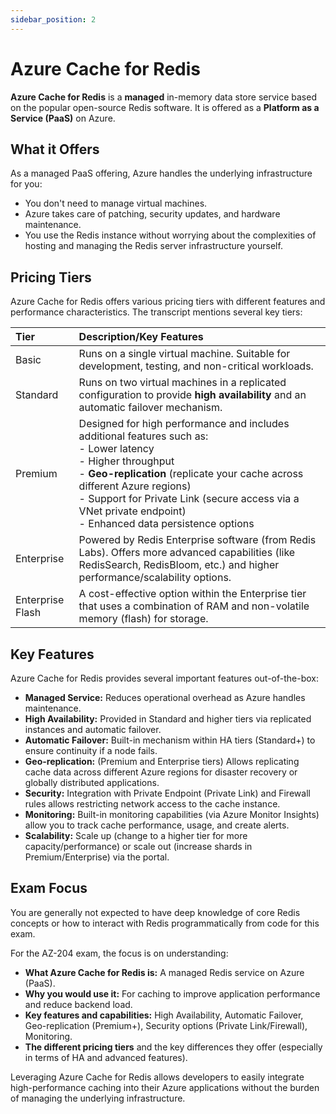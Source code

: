 ```yaml
---
sidebar_position: 2
---
```


# Azure Cache for Redis

**Azure Cache for Redis** is a **managed** in-memory data store service based on the popular open-source Redis software. It is offered as a **Platform as a Service (PaaS)** on Azure.

## What it Offers

As a managed PaaS offering, Azure handles the underlying infrastructure for you:

*   You don't need to manage virtual machines.
*   Azure takes care of patching, security updates, and hardware maintenance.
*   You use the Redis instance without worrying about the complexities of hosting and managing the Redis server infrastructure yourself.

## Pricing Tiers

Azure Cache for Redis offers various pricing tiers with different features and performance characteristics. The transcript mentions several key tiers:

| Tier             | Description/Key Features                                                                                                                                                                                                                                                                                               |
|:-----------------|:-----------------------------------------------------------------------------------------------------------------------------------------------------------------------------------------------------------------------------------------------------------------------------------------------------------------------|
| Basic            | Runs on a single virtual machine. Suitable for development, testing, and non-critical workloads.                                                                                                                                                                                                                       |
| Standard         | Runs on two virtual machines in a replicated configuration to provide **high availability** and an automatic failover mechanism.                                                                                                                                                                                       |
| Premium          | Designed for high performance and includes additional features such as:<br/>- Lower latency<br/>- Higher throughput<br/>- **Geo-replication** (replicate your cache across different Azure regions)<br/>- Support for Private Link (secure access via a VNet private endpoint)<br/>- Enhanced data persistence options |
| Enterprise       | Powered by Redis Enterprise software (from Redis Labs). Offers more advanced capabilities (like RedisSearch, RedisBloom, etc.) and higher performance/scalability options.                                                                                                                                             |
| Enterprise Flash | A cost-effective option within the Enterprise tier that uses a combination of RAM and non-volatile memory (flash) for storage.                                                                                                                                                                                         |

## Key Features

Azure Cache for Redis provides several important features out-of-the-box:

*   **Managed Service:** Reduces operational overhead as Azure handles maintenance.
*   **High Availability:** Provided in Standard and higher tiers via replicated instances and automatic failover.
*   **Automatic Failover:** Built-in mechanism within HA tiers (Standard+) to ensure continuity if a node fails.
*   **Geo-replication:** (Premium and Enterprise tiers) Allows replicating cache data across different Azure regions for disaster recovery or globally distributed applications.
*   **Security:** Integration with Private Endpoint (Private Link) and Firewall rules allows restricting network access to the cache instance.
*   **Monitoring:** Built-in monitoring capabilities (via Azure Monitor Insights) allow you to track cache performance, usage, and create alerts.
*   **Scalability:** Scale up (change to a higher tier for more capacity/performance) or scale out (increase shards in Premium/Enterprise) via the portal.

## Exam Focus

You are generally not expected to have deep knowledge of core Redis concepts or how to interact with Redis programmatically from code for this exam.

For the AZ-204 exam, the focus is on understanding:

*   **What Azure Cache for Redis is:** A managed Redis service on Azure (PaaS).
*   **Why you would use it:** For caching to improve application performance and reduce backend load.
*   **Key features and capabilities:** High Availability, Automatic Failover, Geo-replication (Premium+), Security options (Private Link/Firewall), Monitoring.
*   **The different pricing tiers** and the key differences they offer (especially in terms of HA and advanced features).

Leveraging Azure Cache for Redis allows developers to easily integrate high-performance caching into their Azure applications without the burden of managing the underlying infrastructure.